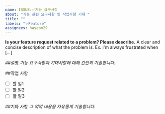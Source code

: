 ```yaml
---
name: ISSUE:✅기능 요구사항
about: "기능 관련 요구사항 및 작업사항 기재 "
title: ""
labels: "✨Feature"
assignees: hayeon29
---
```


**Is your feature request related to a problem? Please describe.**
A clear and concise description of what the problem is. Ex. I'm always frustrated when [...]

##설명
_기능 요구사항과 기대사항에 대해 간단히 기술합니다._

##작업 사항

-   [ ] 할 일1
-   [ ] 할 일2
-   [ ] 할 일3

##기타 사항
_그 외의 내용을 자유롭게 기술합니다._
